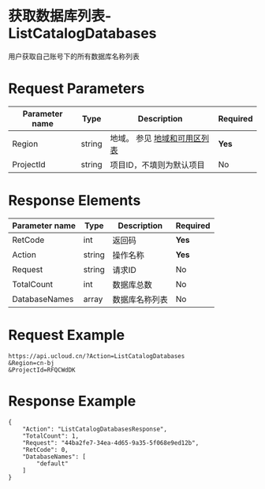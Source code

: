 # 获取数据库列表-ListCatalogDatabases

用户获取自己账号下的所有数据库名称列表

# Request Parameters
|Parameter name|Type|Description|Required|
|---|---|---|---|
|Region|string|地域。 参见 [地域和可用区列表](api/summary/regionlist)|**Yes**|
|ProjectId|string|项目ID，不填则为默认项目|No|

# Response Elements
|Parameter name|Type|Description|Required|
|---|---|---|---|
|RetCode|int|返回码|**Yes**|
|Action|string|操作名称|**Yes**|
|Request|string|请求ID|No|
|TotalCount|int|数据库总数|No|
|DatabaseNames|array|数据库名称列表|No|

# Request Example
```
https://api.ucloud.cn/?Action=ListCatalogDatabases
&Region=cn-bj
&ProjectId=RFQCWdDK
```

# Response Example
```
{
    "Action": "ListCatalogDatabasesResponse", 
    "TotalCount": 1, 
    "Request": "44ba2fe7-34ea-4d65-9a35-5f068e9ed12b", 
    "RetCode": 0, 
    "DatabaseNames": [
        "default"
    ]
}
```

